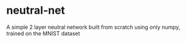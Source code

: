 # neutral-net
A simple 2 layer neutral network built from scratch using only numpy, trained on the MNIST dataset
